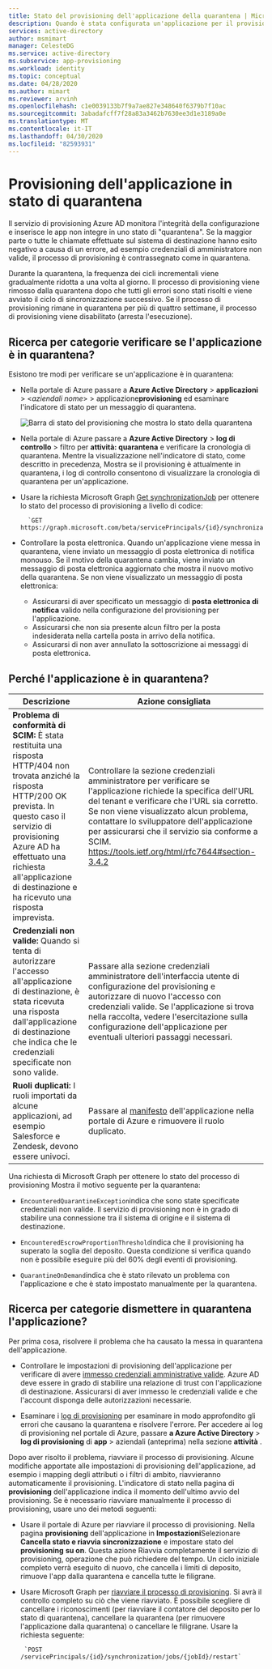 ```yaml
---
title: Stato del provisioning dell'applicazione della quarantena | Microsoft Docs
description: Quando è stata configurata un'applicazione per il provisioning utenti automatico, scoprire che cosa significa lo stato di provisioning della quarantena e come eliminarlo.
services: active-directory
author: msmimart
manager: CelesteDG
ms.service: active-directory
ms.subservice: app-provisioning
ms.workload: identity
ms.topic: conceptual
ms.date: 04/28/2020
ms.author: mimart
ms.reviewer: arvinh
ms.openlocfilehash: c1e0039133b7f9a7ae827e348640f6379b7f10ac
ms.sourcegitcommit: 3abadafcff7f28a83a3462b7630ee3d1e3189a0e
ms.translationtype: MT
ms.contentlocale: it-IT
ms.lasthandoff: 04/30/2020
ms.locfileid: "82593931"
---
```

# <a name="application-provisioning-in-quarantine-status"></a>Provisioning dell'applicazione in stato di quarantena

Il servizio di provisioning Azure AD monitora l'integrità della configurazione e inserisce le app non integre in uno stato di "quarantena". Se la maggior parte o tutte le chiamate effettuate sul sistema di destinazione hanno esito negativo a causa di un errore, ad esempio credenziali di amministratore non valide, il processo di provisioning è contrassegnato come in quarantena.

Durante la quarantena, la frequenza dei cicli incrementali viene gradualmente ridotta a una volta al giorno. Il processo di provisioning viene rimosso dalla quarantena dopo che tutti gli errori sono stati risolti e viene avviato il ciclo di sincronizzazione successivo. Se il processo di provisioning rimane in quarantena per più di quattro settimane, il processo di provisioning viene disabilitato (arresta l'esecuzione).

## <a name="how-do-i-know-if-my-application-is-in-quarantine"></a>Ricerca per categorie verificare se l'applicazione è in quarantena?

Esistono tre modi per verificare se un'applicazione è in quarantena:
  
- Nella portale di Azure passare a **Azure Active Directory** > **applicazioni** > &lt;*aziendali nome*&gt; > applicazione**provisioning** ed esaminare l'indicatore di stato per un messaggio di quarantena.   

  ![Barra di stato del provisioning che mostra lo stato della quarantena](./media/application-provisioning-quarantine-status/progress-bar-quarantined.png)

- Nella portale di Azure passare a **Azure Active Directory** > **log di controllo** > filtro per **attività: quarantena** e verificare la cronologia di quarantena. Mentre la visualizzazione nell'indicatore di stato, come descritto in precedenza, Mostra se il provisioning è attualmente in quarantena, i log di controllo consentono di visualizzare la cronologia di quarantena per un'applicazione. 

- Usare la richiesta Microsoft Graph [Get synchronizationJob](https://docs.microsoft.com/graph/api/synchronization-synchronizationjob-get?view=graph-rest-beta&tabs=http) per ottenere lo stato del processo di provisioning a livello di codice:

        `GET https://graph.microsoft.com/beta/servicePrincipals/{id}/synchronization/jobs/{jobId}/`

- Controllare la posta elettronica. Quando un'applicazione viene messa in quarantena, viene inviato un messaggio di posta elettronica di notifica monouso. Se il motivo della quarantena cambia, viene inviato un messaggio di posta elettronica aggiornato che mostra il nuovo motivo della quarantena. Se non viene visualizzato un messaggio di posta elettronica:

  - Assicurarsi di aver specificato un messaggio di **posta elettronica di notifica** valido nella configurazione del provisioning per l'applicazione.
  - Assicurarsi che non sia presente alcun filtro per la posta indesiderata nella cartella posta in arrivo della notifica.
  - Assicurarsi di non aver annullato la sottoscrizione ai messaggi di posta elettronica.

## <a name="why-is-my-application-in-quarantine"></a>Perché l'applicazione è in quarantena?

|Descrizione|Azione consigliata|
|---|---|
|**Problema di conformità di SCIM:** È stata restituita una risposta HTTP/404 non trovata anziché la risposta HTTP/200 OK prevista. In questo caso il servizio di provisioning Azure AD ha effettuato una richiesta all'applicazione di destinazione e ha ricevuto una risposta imprevista.|Controllare la sezione credenziali amministratore per verificare se l'applicazione richiede la specifica dell'URL del tenant e verificare che l'URL sia corretto. Se non viene visualizzato alcun problema, contattare lo sviluppatore dell'applicazione per assicurarsi che il servizio sia conforme a SCIM. https://tools.ietf.org/html/rfc7644#section-3.4.2 |
|**Credenziali non valide:** Quando si tenta di autorizzare l'accesso all'applicazione di destinazione, è stata ricevuta una risposta dall'applicazione di destinazione che indica che le credenziali specificate non sono valide.|Passare alla sezione credenziali amministratore dell'interfaccia utente di configurazione del provisioning e autorizzare di nuovo l'accesso con credenziali valide. Se l'applicazione si trova nella raccolta, vedere l'esercitazione sulla configurazione dell'applicazione per eventuali ulteriori passaggi necessari.|
|**Ruoli duplicati:** I ruoli importati da alcune applicazioni, ad esempio Salesforce e Zendesk, devono essere univoci. |Passare al [manifesto](https://docs.microsoft.com/azure/active-directory/develop/reference-app-manifest) dell'applicazione nella portale di Azure e rimuovere il ruolo duplicato.|

 Una richiesta di Microsoft Graph per ottenere lo stato del processo di provisioning Mostra il motivo seguente per la quarantena:

- `EncounteredQuarantineException`indica che sono state specificate credenziali non valide. Il servizio di provisioning non è in grado di stabilire una connessione tra il sistema di origine e il sistema di destinazione.

- `EncounteredEscrowProportionThreshold`indica che il provisioning ha superato la soglia del deposito. Questa condizione si verifica quando non è possibile eseguire più del 60% degli eventi di provisioning.

- `QuarantineOnDemand`indica che è stato rilevato un problema con l'applicazione e che è stato impostato manualmente per la quarantena.

## <a name="how-do-i-get-my-application-out-of-quarantine"></a>Ricerca per categorie dismettere in quarantena l'applicazione?

Per prima cosa, risolvere il problema che ha causato la messa in quarantena dell'applicazione.

- Controllare le impostazioni di provisioning dell'applicazione per verificare di avere [immesso credenziali amministrative valide](../app-provisioning/configure-automatic-user-provisioning-portal.md#configuring-automatic-user-account-provisioning). Azure AD deve essere in grado di stabilire una relazione di trust con l'applicazione di destinazione. Assicurarsi di aver immesso le credenziali valide e che l'account disponga delle autorizzazioni necessarie.

- Esaminare i [log di provisioning](../reports-monitoring/concept-provisioning-logs.md) per esaminare in modo approfondito gli errori che causano la quarantena e risolvere l'errore. Per accedere ai log di provisioning nel portale di Azure, passare **a Azure Active Directory** &gt; **log di provisioning** di **app** &gt; aziendali (anteprima) nella sezione **attività** .

Dopo aver risolto il problema, riavviare il processo di provisioning. Alcune modifiche apportate alle impostazioni di provisioning dell'applicazione, ad esempio i mapping degli attributi o i filtri di ambito, riavvieranno automaticamente il provisioning. L'indicatore di stato nella pagina di **provisioning** dell'applicazione indica il momento dell'ultimo avvio del provisioning. Se è necessario riavviare manualmente il processo di provisioning, usare uno dei metodi seguenti:  

- Usare il portale di Azure per riavviare il processo di provisioning. Nella pagina **provisioning** dell'applicazione in **Impostazioni**Selezionare **Cancella stato e riavvia sincronizzazione** e impostare stato del **provisioning** **su on**. Questa azione Riavvia completamente il servizio di provisioning, operazione che può richiedere del tempo. Un ciclo iniziale completo verrà eseguito di nuovo, che cancella i limiti di deposito, rimuove l'app dalla quarantena e cancella tutte le filigrane.

- Usare Microsoft Graph per [riavviare il processo di provisioning](https://docs.microsoft.com/graph/api/synchronization-synchronizationjob-restart?view=graph-rest-beta&tabs=http). Si avrà il controllo completo su ciò che viene riavviato. È possibile scegliere di cancellare i riconoscimenti (per riavviare il contatore del deposito per lo stato di quarantena), cancellare la quarantena (per rimuovere l'applicazione dalla quarantena) o cancellare le filigrane. Usare la richiesta seguente:
 
       `POST /servicePrincipals/{id}/synchronization/jobs/{jobId}/restart`
